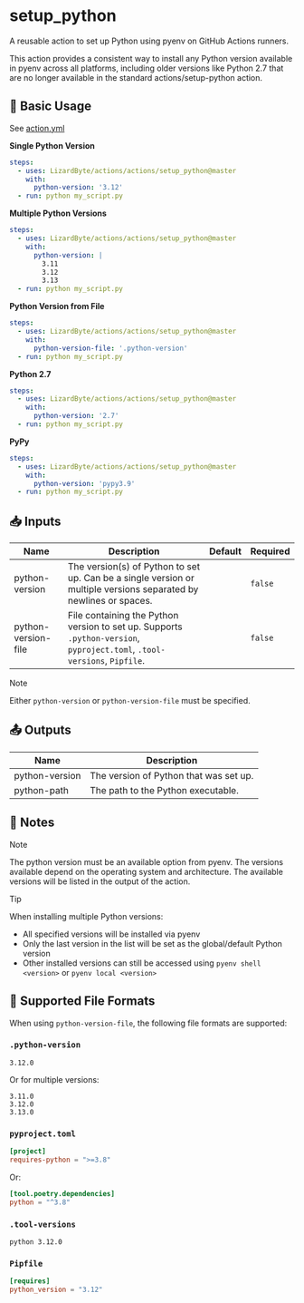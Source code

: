 # setup_python

A reusable action to set up Python using pyenv on GitHub Actions runners.

This action provides a consistent way to install any Python version available in pyenv across all platforms,
including older versions like Python 2.7 that are no longer available in the standard actions/setup-python action.

## 🚀 Basic Usage

See [action.yml](action.yml)

**Single Python Version**
```yaml
steps:
  - uses: LizardByte/actions/actions/setup_python@master
    with:
      python-version: '3.12'
  - run: python my_script.py
```

**Multiple Python Versions**
```yaml
steps:
  - uses: LizardByte/actions/actions/setup_python@master
    with:
      python-version: |
        3.11
        3.12
        3.13
  - run: python my_script.py
```

**Python Version from File**
```yaml
steps:
  - uses: LizardByte/actions/actions/setup_python@master
    with:
      python-version-file: '.python-version'
  - run: python my_script.py
```

**Python 2.7**
```yaml
steps:
  - uses: LizardByte/actions/actions/setup_python@master
    with:
      python-version: '2.7'
  - run: python my_script.py
```

**PyPy**
```yaml
steps:
  - uses: LizardByte/actions/actions/setup_python@master
    with:
      python-version: 'pypy3.9'
  - run: python my_script.py
```

## 📥 Inputs

| Name                | Description                                                                                                              | Default | Required |
|---------------------|--------------------------------------------------------------------------------------------------------------------------|---------|----------|
| python-version      | The version(s) of Python to set up. Can be a single version or multiple versions separated by newlines or spaces.        |         | `false`  |
| python-version-file | File containing the Python version to set up. Supports `.python-version`, `pyproject.toml`, `.tool-versions`, `Pipfile`. |         | `false`  |

> [!NOTE]
> Either `python-version` or `python-version-file` must be specified.

## 📤 Outputs

| Name           | Description                            |
|----------------|----------------------------------------|
| python-version | The version of Python that was set up. |
| python-path    | The path to the Python executable.     |

## 📝 Notes

> [!NOTE]
> The python version must be an available option from pyenv. The versions available depend on the operating system and
> architecture. The available versions will be listed in the output of the action.

> [!TIP]
> When installing multiple Python versions:
> - All specified versions will be installed via pyenv
> - Only the last version in the list will be set as the global/default Python version
> - Other installed versions can still be accessed using `pyenv shell <version>` or `pyenv local <version>`

## 📂 Supported File Formats

When using `python-version-file`, the following file formats are supported:

### `.python-version`
```
3.12.0
```

Or for multiple versions:
```
3.11.0
3.12.0
3.13.0
```

### `pyproject.toml`
```toml
[project]
requires-python = ">=3.8"
```

Or:
```toml
[tool.poetry.dependencies]
python = "^3.8"
```

### `.tool-versions`
```
python 3.12.0
```

### `Pipfile`
```toml
[requires]
python_version = "3.12"
```
